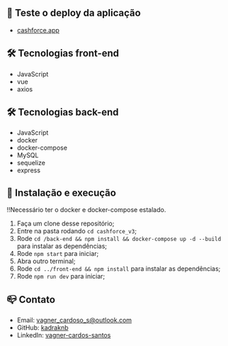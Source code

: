 ## 🚀 Teste o deploy da aplicação

- [cashforce.app](https://cashforce-production.up.railway.app/)

## 🛠 Tecnologias front-end

- JavaScript
- vue
- axios

## 🛠 Tecnologias back-end

- JavaScript
- docker
- docker-compose
- MySQL
- sequelize
- express

## 🚀 Instalação e execução

!!Necessário ter o docker e docker-compose estalado.

1. Faça um clone desse repositório;
2. Entre na pasta rodando `cd cashforce_v3`;
3. Rode `cd /back-end && npm install && docker-compose up -d --build` para instalar as dependências;
4. Rode `npm start` para iniciar;
5. Abra outro terminal;
6. Rode `cd ../front-end && npm install` para instalar as dependências;
7. Rode `npm run dev` para iniciar;

## 📪 Contato

- Email: [vagner_cardoso_s@outlook.com](vagner_cardoso_s@outlook.com)
- GitHub: [kadraknb](https://github.com/kadraknb)
- LinkedIn: [vagner-cardos-santos](https://www.linkedin.com/in/vagner-cardos-santos/)
